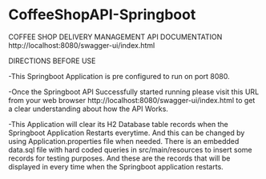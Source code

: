 # CoffeeShopAPI-Springboot

COFFEE SHOP DELIVERY MANAGEMENT API DOCUMENTATION
http://localhost:8080/swagger-ui/index.html

DIRECTIONS BEFORE USE

-This Springboot Application is pre configured to run on port 8080.

-Once the Springboot API Successfully started running please visit this URL from your web browser http://localhost:8080/swagger-ui/index.html to get a clear understanding about how the API Works.

-This Application will clear its H2 Database table records when the Springboot Application Restarts everytime. And this can be changed by using Application.properties file when needed. There is an embedded data.sql file with hard coded queries in src/main/resources to insert some records for testing purposes. And these are the records that will be displayed in every time when the Springboot application restarts.
